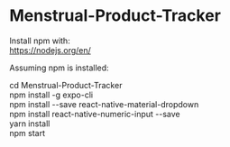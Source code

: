 # Menstrual-Product-Tracker

Install npm with:<br />
https://nodejs.org/en/

Assuming npm is installed:

cd Menstrual-Product-Tracker <br />
npm install -g expo-cli<br />
npm install --save react-native-material-dropdown<br />
npm install react-native-numeric-input --save<br />
yarn install<br />
npm start<br />
